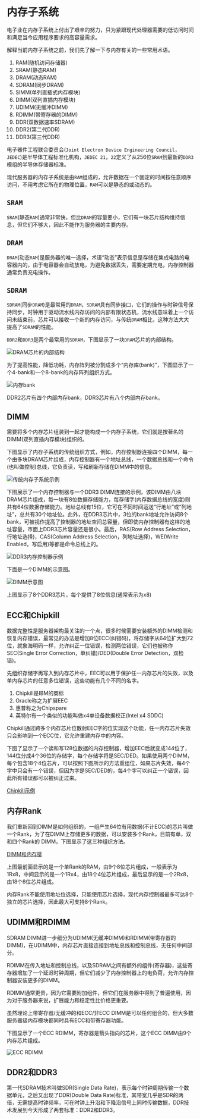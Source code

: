 # 内存子系统

电子业在内存子系统上付出了艰辛的努力，只为紧跟现代处理器需要的低访问时间和满足当今应用程序要求的高容量需求。

解释当前内存子系统之前，我们先了解一下与内存有关的一些常用术语。

1. RAM(随机访问存储器)
2. SRAM(静态RAM)
3. DRAM(动态RAM)
4. SDRAM(同步DRAM)
5. SIMM(单列直插式内存模块)
6. DIMM(双列直插内存模块)
7. UDIMM(无缓冲DIMM)
8. RDIMM(带寄存器的DIMM)
9. DDR(双数据速率SDRAM)
10. DDR2(第二代DDR)
11. DDR3(第三代DDR)

电子器件工程联合委员会(`Joint Electron Device Engineering Council`，`JEDEC`)是半导体工程标准化机构，`JEDEC 21`，`22`定义了从256位`SRAM`到最新的`DDR3`模组的半导体存储器标准。

现代服务器的内存子系统是由`RAM`组成的，允许数据在一个固定的时间按任意顺序访问，不用考虑它所在的物理位置，`RAM`可以是静态的或动态的。

## `SRAM`

`SRAM`(静态`RAM`)通常非常快，但比`DRAM`的容量要小，它们有一块芯片结构维持信息，但它们不够大，因此不能作为服务器的主要内存。

## `DRAM`

`DRAM`(动态`RAM`)是服务器的唯一选择，术语“动态”表示信息是存储在集成电路的电容器内的，由于电容器会自动放电，为避免数据丢失，需要定期充电，内存控制器通常负责充电操作。

## `SDRAM`

`SDRAM`(同步`DRAM`)是最常用的`DRAM`，`SDRAM`具有同步接口，它们的操作与时钟信号保持同步，时钟用于驱动流水线内存访问的内部有限状态机，流水线意味着上一个访问未结束前，芯片可以接收一个新的内存访问，与传统`DRAM`相比，这种方法大大提高了`SDRAM`的性能。

`DDR2`和`DDR3`是两个最常用的`SDRAM`，下图显示了一块`DRAM`芯片的内部结构。

![DRAM芯片的内部结构](http://image20.it168.com/201008_0x0/157/c657c2ae4bf2b659.jpg)

为了提高性能，降低功耗，内存阵列被分割成多个“内存库(bank)”，下图显示了一个4-bank和一个8-bank的内存阵列组织方式。

![内存bank](http://image20.it168.com/201008_0x0/157/b928ba7d578d231.jpg)

DDR2芯片有四个内部内存bank，DDR3芯片有八个内部内存bank。

## DIMM

需要将多个内存芯片组装到一起才能构成一个内存子系统，它们就是按著名的DIMM(双列直插内存模块)组织的。

下图显示了内存子系统的传统组织方式，例如，内存控制器连接四个DIMM，每一个由多块DRAM芯片组成，内存控制器有一个地址总线，一个数据总线和一个命令(也叫做控制)总线，它负责读，写和刷新存储在DIMM中的信息。

![传统内存子系统示例](http://image20.it168.com/201008_0x0/157/b047651724323090.jpg)

下图展示了一个内存控制器与一个DDR3 DIMM连接的示例，该DIMM由八块DRAM芯片组成，每一块有8位数据存储能力，每存储字(内存数据总线的宽度)则共有64位数据存储能力。地址总线有15位，它可在不同时间运送“行地址”或“列地址”，总共有30个地址位。此外，在DDR3芯片中，3位的bank地址允许访问8个bank，可被视作提高了控制器的地址空间总容量，但即使内存控制器有这样的地址容量，市面上DDR3芯片容量还是很小。最后，RAS(Row Address Selection，行地址选择)，CAS(Column Address Selection，列地址选择)，WE(Write Enabled，写启用)等都是命令总线上的。

![DDR3内存控制器示例](http://image20.it168.com/201008_0x0/157/d6b571e7cf7ea1b7.jpg)

下面是一个DIMM的示意图。

![ DIMM示意图](http://image20.it168.com/201008_0x0/157/7b3e07eeb7eed615.jpg)

上图显示了8个DDR3芯片，每个提供了8位信息(通常表示为x8)


## ECC和Chipkill

数据完整性是服务器架构最关注的一个点，很多时候需要安装额外的DIMM检测和恢复内存错误，最常见的办法是增加8位ECC(纠错码)，将存储字从64位扩大到72位，就象海明码一样，允许纠正一位错误，检测两位错误，它们也被称作SEC(Single Error Correction，单纠错)/DED(Double Error Detection，双检错)。

先组织存储字再写入到内存芯片中，EEC可以用于保护任一内存芯片的失效，以及单内存芯片的任意多位错误，这些功能有几个不同的名字。

1. Chipkill是IBM的商标
2. Oracle称之为扩展EEC
3. 惠普称之为Chipspare
4. 英特尔有一个类似的功能叫做x4单设备数据校正(Intel x4 SDDC)

Chipkill通过跨多个内存芯片位散射EEC字的位实现这个功能，任一内存芯片失效只会影响到一个ECC位，它允许重建内存中的内容。

下图了显示了一个读和写128位数据的内存控制器，增加EEC后就变成144位了，144位分成4个36位的存储字，每个存储字将是SEC/DED。如果使用两个DIMM，每个包含18个4位芯片，可以按照下图所示的方法重组位，如果芯片失效，每4个字中只会有一个错误，但因为字是SEC/DED的，每4个字可以纠正一个错误，因此所有错误都可以被纠正过来。

[Chipkill示例](http://image20.it168.com/201008_0x0/157/d8be95eec4164d7e.jpg)

## 内存Rank

我们重新回到DIMM是如何组织的，一组产生64位有用数据(不计ECC)的芯片叫做一个Rank，为了在DIMM上存储更多的数据，可以安装多个Rank，目前有单，双和四个Rank的 DIMM，下图显示了这三种组织方法。

[DIMM和内存排](http://image20.it168.com/201008_0x0/157/af9278273fc8212a.jpg)

上图最前面显示的是一个单Rank的RAM，由9个8位芯片组成，一般表示为1Rx8，中间显示的是一个1Rx4，由18个4位芯片组成，最后显示的是一个2Rx8，由18个8位芯片组成。

内存Rank不能使用地址位选择，只能使用芯片选择，现代内存控制器最多可达8个独立的芯片选择，因此最大可支持8个Rank。

## UDIMM和RDIMM

SDRAM DIMM进一步细分为UDIMM(无缓冲DIMM)和RDIMM(带寄存器的DIMM)，在UDIMM中，内存芯片直接连接到地址总线和控制总线，无任何中间部分。

RDIMM在传入地址和控制总线，以及SDRAM之间有额外的组件(寄存器)，这些寄存器增加了一个延迟时钟周期，但它们减少了内存控制器上的电负荷，允许内存控制器安装更多的DIMM。

RDIMM通常更贵，因为它需要附加组件，但它们在服务器中得到了普遍使用，因为对于服务器来说，扩展能力和稳定性比价格更重要。

虽然理论上带寄存器/无缓冲的和ECC/非ECC DIMM是可以任何组合的，但大多数服务器级内存模块都同时具有ECC和带寄存器功能。

下图显示了一个ECC RDIMM，寄存器是箭头指向的芯片，这个ECC DIMM由9个内存芯片组成。

![ ECC RDIMM](http://image20.it168.com/201008_0x0/157/2a0176a0ac1eae7d.jpg)

## DDR2和DDR3

第一代SDRAM技术叫做SDR(Single Data Rate)，表示每个时钟周期传输一个数据单元，之后又出现了DDR(Double Data Rate)标准，其带宽几乎是SDR的两倍，无需提高时钟频率，可在时钟上升沿和下降沿信号上同时传输数据，DDR技术发展到今天形成了两套标准：DDR2和DDR3。
